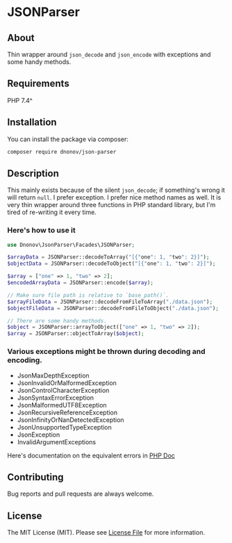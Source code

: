 # JSONParser
## About
Thin wrapper around `json_decode` and `json_encode` with exceptions and some handy methods.

## Requirements
PHP 7.4^

## Installation

You can install the package via composer:

```bash
composer require dnonov/json-parser
```

## Description
This mainly exists because of the silent `json_decode`; if something's wrong it
will return `null`. I prefer exception. I prefer nice method names as well.
It is very thin wrapper around three functions in PHP standard library, but I'm
tired of re-writing it every time.

### Here's how to use it
```php
use Dnonov\JsonParser\Facades\JSONParser;

$arrayData = JSONParser::decodeToArray("[{"one": 1, "two": 2}]");
$objectData = JSONParser::decodeToObject("[{"one": 1, "two": 2}]");

$array = ["one" => 1, "two" => 2];
$encodedArrayData = JSONParser::encode($array);

// Make sure file path is relative to `base_path()`.
$arrayFileData = JSONParser::decodeFromFileToArray("./data.json");
$objectFileData = JSONParser::decodeFromFileToObject("./data.json");

// There are some handy methods.
$object = JSONParser::arrayToObject(["one" => 1, "two" => 2]);
$array = JSONParser::objectToArray($object);
```

### Various exceptions might be thrown during decoding and encoding.
* JsonMaxDepthException
* JsonInvalidOrMalformedException
* JsonControlCharacterException
* JsonSyntaxErrorException
* JsonMalformedUTF8Exception
* JsonRecursiveReferenceException
* JsonInfinityOrNanDetectedException
* JsonUnsupportedTypeException
* JsonException
* InvalidArgumentExceptions

Here's documentation on the equivalent errors in [PHP Doc](https://www.php.net/manual/en/json.constants.php#constant.json-throw-on-error)

## Contributing
Bug reports and pull requests are always welcome.

## License
The MIT License (MIT). Please see [License File](LICENSE) for more information.
